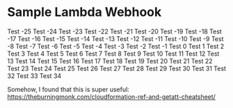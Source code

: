 # Sample Lambda Webhook

Test -25
Test -24
Test -23
Test -22
Test -21
Test -20
Test -19
Test -18
Test -17
Test -16
Test -15
Test -14
Test -13
Test -12
Test -11
Test -10
Test -9
Test -8
Test -7
Test -6
Test -5
Test -4
Test -3
Test -2
Test -1
Test 0
Test 1
Test 2
Test 3
Test 4
Test 5
Test 6
Test 7
Test 8
Test 9
Test 10
Test 11
Test 12
Test 13
Test 14
Test 15
Test 16
Test 17
Test 18
Test 19
Test 20
Test 21
Test 22
Test 23
Test 24
Test 25
Test 26
Test 27
Test 28
Test 29
Test 30
Test 31
Test 32
Test 33
Test 34

Somehow, I found that this is super useful:
https://theburningmonk.com/cloudformation-ref-and-getatt-cheatsheet/
